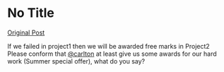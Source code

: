 # No Title

[Original Post](https://discourse.onlinedegree.iitm.ac.in/t/168916/9)

<p>If we failed in project1 then we will be awarded free marks in Project2 Please conform that <a class="mention" href="/u/carlton">@carlton</a> at least give us some awards for our hard work (Summer special offer), what do you say?</p>